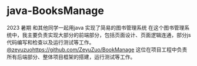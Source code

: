 # java-BooksManage
2023 暑期 和其他同学一起用java 实现了简易的图书管理系统
在这个图书管理系统中，我主要负责实现大部分的前端部分，包括页面设计、页面逻辑连通，部分js代码编写和检查以及运行测试等工作。
[@zeyuzuo](https://github.com/ZeyuZuo/BookManage)https://github.com/ZeyuZuo/BookManage 这位在项目工程中负责所有后端部分、整体项目框架的搭建，运行测试等工作。
